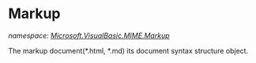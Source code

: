 ﻿# Markup
_namespace: <a href="#" onClick="load('/docs/Microsoft.VisualBasic.MIME.Markup/index.md')">Microsoft.VisualBasic.MIME.Markup</a>_

The markup document(*.html, *.md) its document syntax structure object.




